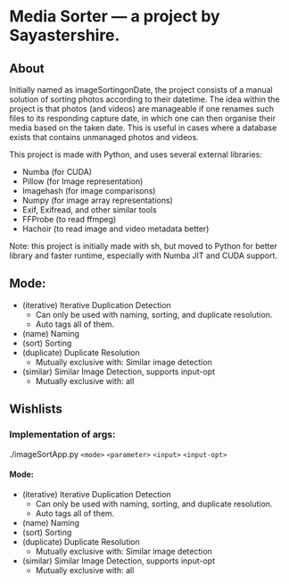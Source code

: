 # Media Sorter — a project by Sayastershire.

## About

Initially named as imageSortingonDate, the project consists of a manual solution of sorting photos according to their datetime. The idea within the project is that photos (and videos) are manageable if one renames such files to its responding capture date, in which one can then organise their media based on the taken date. This is useful in cases where a database exists that contains unmanaged photos and videos.

This project is made with Python, and uses several external libraries:

* Numba (for CUDA)
* Pillow (for Image representation)
* Imagehash (for image comparisons)
* Numpy (for image array representations)
* Exif, Exifread, and other similar tools
* FFProbe (to read ffmpeg)
* Hachoir (to read image and video metadata better)

Note: this project is initially made with sh, but moved to Python for better library and faster runtime, especially with Numba JIT and CUDA support.

## Mode:

- (iterative) Iterative Duplication Detection
  - Can only be used with naming, sorting, and duplicate resolution.
  - Auto tags all of them.
- (name) Naming
- (sort) Sorting
- (duplicate) Duplicate Resolution
  - Mutually exclusive with: Similar image detection
- (similar) Similar Image Detection, supports input-opt
  - Mutually exclusive with: all

## Wishlists

### Implementation of args:

./imageSortApp.py `<mode>` `<parameter>` `<input>` `<input-opt>`

#### Mode:

- (iterative) Iterative Duplication Detection
  - Can only be used with naming, sorting, and duplicate resolution.
  - Auto tags all of them.
- (name) Naming
- (sort) Sorting
- (duplicate) Duplicate Resolution
  - Mutually exclusive with: Similar image detection
- (similar) Similar Image Detection, supports input-opt
  - Mutually exclusive with: all
